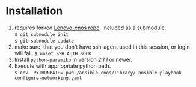 # Installation

1. requires forked [Lenovo-cnos repo](https://github.com/lenovo/ansible-cnos.git). Included as a submodule.    
```$ git submodule init```    
```$ git submodule update```
2. make sure, that you don't have ssh-agent used in this session, or login will fail. 
```$ unset SSH_AUTH_SOCK```
3. Install `python-paramiko` in version *2.1.1* or newer.
4. Execute with appriopriate python path.    
```$ env  PYTHONPATH=`pwd`/ansible-cnos/library/ ansible-playbook configure-networking.yaml```
